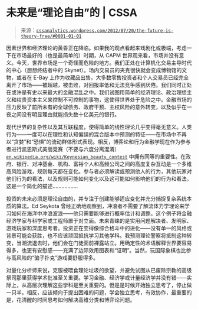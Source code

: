 <!--yml

分类：未分类

日期：2024-05-12 18:05:39

-->

# 未来是“理论自由”的 | CSSA

> 来源：[`cssanalytics.wordpress.com/2012/07/20/the-future-is-theory-free/#0001-01-01`](https://cssanalytics.wordpress.com/2012/07/20/the-future-is-theory-free/#0001-01-01)

因素世界和经济理论的黄昏正在降临。如果我的观点看起来戏剧化或极端，考虑一下在市场最好的（也是最简单的）时期，从 CAPM 世界观来看，市场并没有意义。今天，世界市场是一个奇怪而危险的地方。我们正处在计算机化交易主导时代的中心（想想终结者中的 Skynet）。场内交易员的夹克很快就会变成博物馆的文物，或者在 E-Bay 上作为收藏品出售。大多数零售投资者和个人交易员已经完全离开了市场——被超越，被击败，对回报率低和无法竞争感到厌倦。我们同时正处在或许是有史以来最大的金融混乱之中。我们试图用简单的经济理论、政治理想主义和权贵资本主义来控制不可控制的事物，这使得世界处于危险之中。金融市场的压力反映了前所未有的全球债务、政府干预、主权风险的意外转变，以及似乎在一夜之间没有明显理由就能损失数十亿美元的银行。

现代世界的复杂性以及其互联程度，使得简单的线性理论几乎变得毫无意义。人类行为——一度可以在理性和认知偏误的混合版本中预测的特征——在市场中不再以“贪婪”和“恐惧”的流动群体形式表现。相反，博弈论和行为金融学现在作为参与者进行凯恩斯式美丽竞赛（不要与六度分离混淆）[`en.wikipedia.org/wiki/Keynesian_beauty_contest`](http://en.wikipedia.org/wiki/Keynesian_beauty_contest) 中拥有同等的重要性。在政府、银行、对冲基金、机构、富裕个人和高频公司之间的高度复杂互动是一个多维高风险游戏，规则每天都在变化。参与者必须解读或预测他人的行为，其他玩家对他们行为的看法，以及规则可能如何变化以及这可能如何影响他们的行为和看法。这是一个简化的描述……………..

投资的未来必须是理论自由的，并专注于创建能够适应变化并充分捕捉复杂系统本质的算法。Ed Seykota 曾经正确地观察到，冲浪者不需要了解流体力学理论来学习如何在海洋中冲浪波浪——他只需要能够进行概率估计和调整。这个例子将金融经济学家与科学家或工程师置于对立面。未来青睐的是实用问题解决者、发明家、游戏玩家和深度思考者。投资正在变得像综合格斗中的进化——没有单一的风格或背景可能会获胜，也不应该顽固抵抗学习其他学科。我预测理论警察将抵制这种转变，当潮流退去时，他们会在门徒面前裸露站立。用确定性的术语解释世界要容易得多，也更有安慰感——充满了边际效用图表和“证明”。当然，玩国际象棋也比参与高风险的“骗子扑克”游戏要舒服得多。

对量化分析师来说，克服被喂食理论垃圾的欲望，并避免试图从已废除宗教的高级祭司那里获得学术批准至关重要。学习金融、经济学或计量经济学并没有错——实际上，从高层次理解这些学科是至关重要的。但是是时候开始独立思考了，停止做一只羊。相反，应该倾向于提出困难的问题，学会独立思考，有效协作，最重要的是，花清醒的时间思考如何解决高维分类和博弈论问题。
